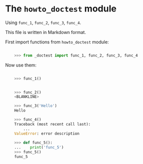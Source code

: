 The `howto_doctest` module
========

Using `func_1`, `func_2`, `func_3`, `func_4`.

This file is written in Markdown format.

First import functions from `howto_doctest` module:

```python

    >>> from _doctest import func_1, func_2, func_3, func_4

```

Now use them:

```python

    >>> func_1()
    

    >>> func_2()
    <BLANKLINE>

    >>> func_3('Hello')
    Hello

    >>> func_4()
    Traceback (most recent call last):
        ...
    ValueError: error description
	
	>>> def func_5():
	...    print('func_5')
	>>> func_5()
	func_5

```
